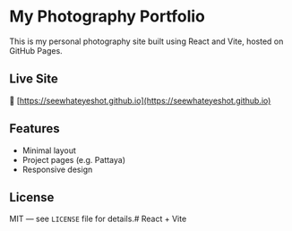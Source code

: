# My Photography Portfolio

This is my personal photography site built using React and Vite, hosted on GitHub Pages.

## Live Site
🚀 [https://seewhateyeshot.github.io](https://seewhateyeshot.github.io)

## Features
- Minimal layout
- Project pages (e.g. Pattaya)
- Responsive design

## License
MIT — see `LICENSE` file for details.# React + Vite
